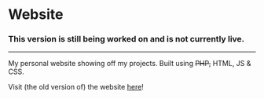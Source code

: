 # Website
### This version is still being worked on and is not currently live. 
---

My personal website showing off my projects. Built using ~~PHP,~~ HTML, JS & CSS.

Visit (the old version of) the website [here](https://not-here.dev)!
